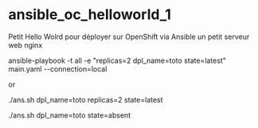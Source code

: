 # ansible_oc_helloworld_1
Petit Hello Wolrd pour déployer sur OpenShift via Ansible un petit serveur web nginx


ansible-playbook -t all -e "replicas=2 dpl_name=toto state=latest" main.yaml --connection=local

or

./ans.sh dpl_name=toto replicas=2 state=latest

./ans.sh dpl_name=toto state=absent
